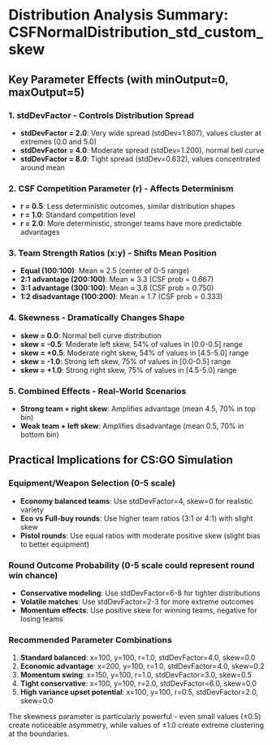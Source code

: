 # Distribution Analysis Summary: CSFNormalDistribution_std_custom_skew

## Key Parameter Effects (with minOutput=0, maxOutput=5)

### 1. **stdDevFactor** - Controls Distribution Spread
- **stdDevFactor = 2.0**: Very wide spread (stdDev=1.807), values cluster at extremes (0.0 and 5.0)
- **stdDevFactor = 4.0**: Moderate spread (stdDev=1.200), normal bell curve
- **stdDevFactor = 8.0**: Tight spread (stdDev=0.632), values concentrated around mean

### 2. **CSF Competition Parameter (r)** - Affects Determinism
- **r = 0.5**: Less deterministic outcomes, similar distribution shapes
- **r = 1.0**: Standard competition level
- **r = 2.0**: More deterministic, stronger teams have more predictable advantages

### 3. **Team Strength Ratios (x:y)** - Shifts Mean Position
- **Equal (100:100)**: Mean ≈ 2.5 (center of 0-5 range)
- **2:1 advantage (200:100)**: Mean ≈ 3.3 (CSF prob = 0.667)
- **3:1 advantage (300:100)**: Mean ≈ 3.8 (CSF prob = 0.750)
- **1:2 disadvantage (100:200)**: Mean ≈ 1.7 (CSF prob = 0.333)

### 4. **Skewness** - Dramatically Changes Shape
- **skew = 0.0**: Normal bell curve distribution
- **skew = -0.5**: Moderate left skew, 54% of values in [0.0-0.5] range
- **skew = +0.5**: Moderate right skew, 54% of values in [4.5-5.0] range
- **skew = -1.0**: Strong left skew, 75% of values in [0.0-0.5] range
- **skew = +1.0**: Strong right skew, 75% of values in [4.5-5.0] range

### 5. **Combined Effects** - Real-World Scenarios
- **Strong team + right skew**: Amplifies advantage (mean 4.5, 70% in top bin)
- **Weak team + left skew**: Amplifies disadvantage (mean 0.5, 70% in bottom bin)

## Practical Implications for CS:GO Simulation

### Equipment/Weapon Selection (0-5 scale)
- **Economy balanced teams**: Use stdDevFactor=4, skew=0 for realistic variety
- **Eco vs Full-buy rounds**: Use higher team ratios (3:1 or 4:1) with slight skew
- **Pistol rounds**: Use equal ratios with moderate positive skew (slight bias to better equipment)

### Round Outcome Probability (0-5 scale could represent round win chance)
- **Conservative modeling**: Use stdDevFactor=6-8 for tighter distributions
- **Volatile matches**: Use stdDevFactor=2-3 for more extreme outcomes
- **Momentum effects**: Use positive skew for winning teams, negative for losing teams

### Recommended Parameter Combinations
1. **Standard balanced**: x=100, y=100, r=1.0, stdDevFactor=4.0, skew=0.0
2. **Economic advantage**: x=200, y=100, r=1.0, stdDevFactor=4.0, skew=0.2
3. **Momentum swing**: x=150, y=100, r=1.0, stdDevFactor=3.0, skew=0.5
4. **Tight conservative**: x=100, y=100, r=2.0, stdDevFactor=6.0, skew=0.0
5. **High variance upset potential**: x=100, y=100, r=0.5, stdDevFactor=2.0, skew=0.0

The skewness parameter is particularly powerful - even small values (±0.5) create noticeable asymmetry, while values of ±1.0 create extreme clustering at the boundaries.
